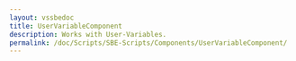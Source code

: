```yaml
---
layout: vssbedoc
title: UserVariableComponent
description: Works with User-Variables.
permalink: /doc/Scripts/SBE-Scripts/Components/UserVariableComponent/
---
```


